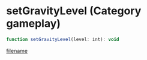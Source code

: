 # setGravityLevel (Category gameplay)

```js
function setGravityLevel(level: int): void
```

[filename](setGravityLevel_m.md ':include')